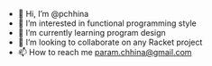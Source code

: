 - 👋 Hi, I’m @pchhina
- 👀 I’m interested in functional programming style
- 🌱 I’m currently learning program design
- 💞️ I’m looking to collaborate on any Racket project
- 📫 How to reach me param.chhina@gmail.com

<!---
pchhina/pchhina is a ✨ special ✨ repository because its `README.md` (this file) appears on your GitHub profile.
You can click the Preview link to take a look at your changes.
--->
